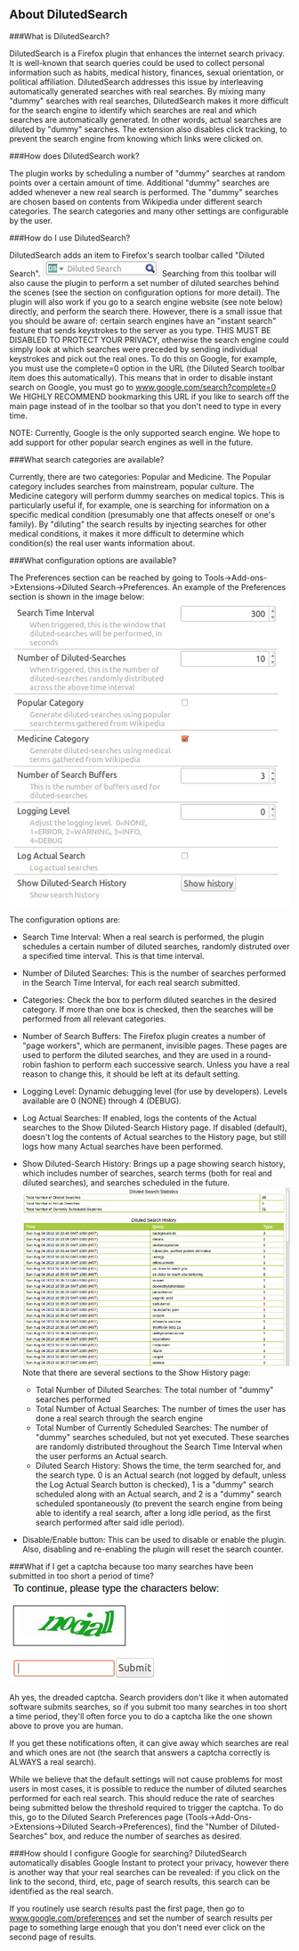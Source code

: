 About DilutedSearch
------

###What is DilutedSearch?

DilutedSearch is a Firefox plugin that enhances the internet search privacy. It is well-known that search queries could be used to collect personal information such as habits, medical history, finances, sexual orientation, or political affiliation. DilutedSearch addresses this issue by interleaving automatically generated searches with real searches. By mixing many "dummy" searches with real searches, DilutedSearch makes it more difficult for the search engine to identify which searches are real and which searches are automatically generated. In other words, actual searches are diluted by "dummy" searches. The extension also disables click tracking, to prevent the search engine from knowing which links were clicked on.


###How does DilutedSearch work?

The plugin works by scheduling a number of "dummy" searches at random points over a certain amount of time. Additional "dummy" searches are added whenever a new real search is performed. The "dummy" searches are chosen based on contents from Wikipedia under different search categories. The search categories and many other settings are configurable by the user.   

###How do I use DilutedSearch?

DilutedSearch adds an item to Firefox's search toolbar called "Diluted Search".  ![alt text](screenshots/Toolbar.png "Toolbar")  Searching from this toolbar will also cause the plugin to perform a set number of diluted searches behind the scenes (see the section on configuration options for more detail).  The plugin will also work if you go to a search engine website (see note below) directly, and perform the search there.  However, there is a small issue that you should be aware of: certain search engines have an "instant search" feature that sends keystrokes to the server as you type.  THIS MUST BE DISABLED TO PROTECT YOUR PRIVACY, otherwise the search engine could simply look at which searches were preceded by sending individual keystrokes and pick out the real ones.  To do this on Google, for example, you must use the complete=0 option in the URL (the Diluted Search toolbar item does this automatically).  This means that in order to disable instant search on Google, you must go to www.google.com/search?complete=0  We HIGHLY RECOMMEND bookmarking this URL if you like to search off the main page instead of in the toolbar so that you don't need to type in every time.

NOTE: Currently, Google is the only supported search engine.  We hope to add support for other popular search engines as well in the future.


###What search categories are available?

Currently, there are two categories: Popular and Medicine.  The Popular category includes searches from mainstream, popular culture.  The Medicine category will perform dummy searches on medical topics.  This is particularly useful if, for example, one is searching for information on a specific medical condition (presumably one that affects oneself or one's family).  By "diluting" the search results by injecting searches for other medical conditions, it makes it more difficult to determine which condition(s) the real user wants information about.


###What configuration options are available?

The Preferences section can be reached by going to Tools->Add-ons->Extensions->Diluted Search->Preferences.  An example of the Preferences section is shown in
the image below:
![alt text](screenshots/PreferencesMenu.png "Preferences Menu")

The configuration options are:

* Search Time Interval: When a real search is performed, the plugin schedules a certain number of diluted searches, randomly distruted over a specified time interval.  This is that time interval.

* Number of Diluted Searches: This is the number of searches performed in the Search Time Interval, for each real search submitted.

* Categories: Check the box to perform diluted searches in the desired category.  If more than one box is checked, then the searches will be performed from all relevant categories.

* Number of Search Buffers: The Firefox plugin creates a number of "page workers", which are permanent, invisible pages.  These pages are used to perform the diluted searches, and they are used in a round-robin fashion to perform each successive search.  Unless you have a real reason to change this, it should be left at its default setting.

* Logging Level: Dynamic debugging level (for use by developers).  Levels available are 0 (NONE) through 4 (DEBUG).

* Log Actual Searches: If enabled, logs the contents of the Actual searches to the Show Diluted-Search History page.  If disabled (default), doesn't log the contents of Actual searches to the History page, but still logs how many Actual searches have been performed.

* Show Diluted-Search History: Brings up a page showing search history, which includes number of searches, search terms (both for real and diluted searches), and searches scheduled in the future.
![alt text](screenshots/History.png "Search History")
   Note that there are several sections to the Show History page:
   * Total Number of Diluted Searches: The total number of "dummy" searches performed
   * Total Number of Actual Searches: The number of times the user has done a real search through the search engine
   * Total Number of Currently Scheduled Searches: The number of "dummy" searches scheduled, but not yet executed.  These searches are randomly distributed throughout the Search Time Interval when the user performs an Actual search.
   * Diluted Search History: Shows the time, the term searched for, and the search type.  0 is an Actual search (not logged by default, unless the Log Actual Search button is checked), 1 is a "dummy" search scheduled along with an Actual search, and 2 is a "dummy" search scheduled spontaneously (to prevent the search engine from being able to identify a real search, after a long idle period, as the first search performed after said idle period).

* Disable/Enable button: This can be used to disable or enable the plugin.  Also, disabling and re-enabling the plugin will reset the search counter.


###What if I get a captcha because too many searches have been submitted in too short a period of time?
![alt text](screenshots/Captcha.png "Captcha")

Ah yes, the dreaded captcha.  Search providers don't like it when automated software submits searches, so if you submit too many searches in too short a time period, they'll often force you to do a captcha like the one shown above to prove you are human.

If you get these notifications often, it can give away which searches are real and which ones are not (the search that answers a captcha correctly is ALWAYS a real search).

While we believe that the default settings will not cause problems for most users in most cases, it is possible to reduce the number of diluted searches performed for each real search.  This should reduce the rate of searches being submitted below the threshold required to trigger the captcha.  To do this, go to the Diluted Search Preferences page (Tools->Add-Ons->Extensions->Diluted Search->Preferences), find the "Number of Diluted-Searches" box, and reduce the number of searches as desired.


###How should I configure Google for searching?
DilutedSearch automatically disables Google Instant to protect your privacy, however there is another way that your real searches can be revealed: if you click on the link to the second, third, etc, page of search results, this search can be identified as the real search.

If you routinely use search results past the first page, then go to www.google.com/preferences and set the number of search results per page to something large enough that you don't need ever click on the second page of results.